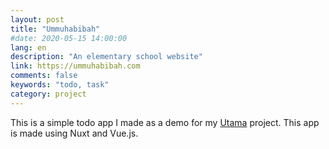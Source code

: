 ```yaml
---
layout: post
title: "Ummuhabibah"
#date: 2020-05-15 14:00:00
lang: en
description: "An elementary school website"
link: https://ummuhabibah.com
comments: false
keywords: "todo, task"
category: project
---
```


This is a simple todo app I made as a demo for my [Utama](https://utama.app) project. This app is made using Nuxt and Vue.js. 

